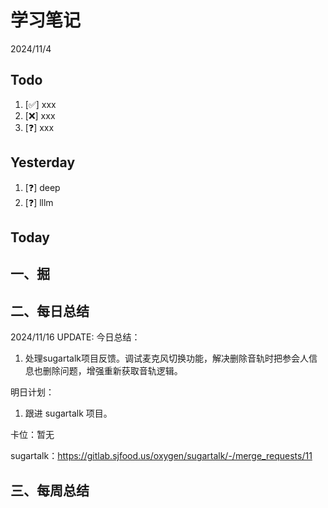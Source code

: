 # 学习笔记

2024/11/4

## Todo

1. [✅] xxx
2. [❌] xxx
3. [❓] xxx

## Yesterday

1. [❓] deep
2. [❓] lllm

## Today

## 一、掘

## 二、每日总结

2024/11/16 UPDATE:
今日总结：

1. 处理sugartalk项目反馈。调试麦克风切换功能，解决删除音轨时把参会人信息也删除问题，增强重新获取音轨逻辑。

   


明日计划：

1. 跟进 sugartalk 项目。



卡位：暂无

sugartalk：https://gitlab.sjfood.us/oxygen/sugartalk/-/merge_requests/11



## 三、每周总结

